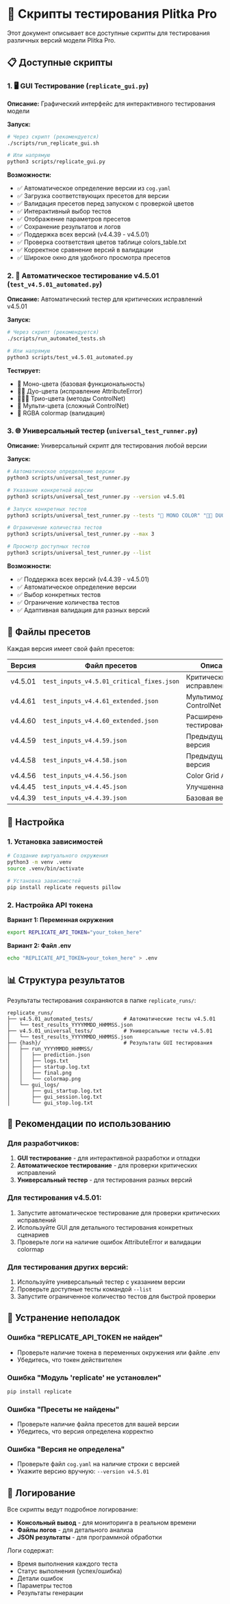 # 🧪 Скрипты тестирования Plitka Pro

Этот документ описывает все доступные скрипты для тестирования различных версий модели Plitka Pro.

## 📋 Доступные скрипты

### 1. 🖥️ GUI Тестирование (`replicate_gui.py`)

**Описание:** Графический интерфейс для интерактивного тестирования модели

**Запуск:**
```bash
# Через скрипт (рекомендуется)
./scripts/run_replicate_gui.sh

# Или напрямую
python3 scripts/replicate_gui.py
```

**Возможности:**
- ✅ Автоматическое определение версии из `cog.yaml`
- ✅ Загрузка соответствующих пресетов для версии
- ✅ Валидация пресетов перед запуском с проверкой цветов
- ✅ Интерактивный выбор тестов
- ✅ Отображение параметров пресетов
- ✅ Сохранение результатов и логов
- ✅ Поддержка всех версий (v4.4.39 - v4.5.01)
- ✅ Проверка соответствия цветов таблице colors_table.txt
- ✅ Корректное сравнение версий в валидации
- ✅ Широкое окно для удобного просмотра пресетов

### 2. 🤖 Автоматическое тестирование v4.5.01 (`test_v4.5.01_automated.py`)

**Описание:** Автоматический тестер для критических исправлений v4.5.01

**Запуск:**
```bash
# Через скрипт (рекомендуется)
./scripts/run_automated_tests.sh

# Или напрямую
python3 scripts/test_v4.5.01_automated.py
```

**Тестирует:**
- 🔴 Моно-цвета (базовая функциональность)
- 🔴🔵 Дуо-цвета (исправление AttributeError)
- 🔴🔵🔵 Трио-цвета (методы ControlNet)
- 🌈 Мульти-цвета (сложный ControlNet)
- 🎨 RGBA colormap (валидация)

### 3. 🌐 Универсальный тестер (`universal_test_runner.py`)

**Описание:** Универсальный скрипт для тестирования любой версии

**Запуск:**
```bash
# Автоматическое определение версии
python3 scripts/universal_test_runner.py

# Указание конкретной версии
python3 scripts/universal_test_runner.py --version v4.5.01

# Запуск конкретных тестов
python3 scripts/universal_test_runner.py --tests "🔴 MONO COLOR" "🔴🔵 DUO COLOR"

# Ограничение количества тестов
python3 scripts/universal_test_runner.py --max 3

# Просмотр доступных тестов
python3 scripts/universal_test_runner.py --list
```

**Возможности:**
- ✅ Поддержка всех версий (v4.4.39 - v4.5.01)
- ✅ Автоматическое определение версии
- ✅ Выбор конкретных тестов
- ✅ Ограничение количества тестов
- ✅ Адаптивная валидация для разных версий

## 📁 Файлы пресетов

Каждая версия имеет свой файл пресетов:

| Версия | Файл пресетов | Описание |
|--------|---------------|----------|
| v4.5.01 | `test_inputs_v4.5.01_critical_fixes.json` | Критические исправления |
| v4.4.61 | `test_inputs_v4.4.61_extended.json` | Мультимодальный ControlNet |
| v4.4.60 | `test_inputs_v4.4.60_extended.json` | Расширенное тестирование |
| v4.4.59 | `test_inputs_v4.4.59.json` | Предыдущая версия |
| v4.4.58 | `test_inputs_v4.4.58.json` | Предыдущая версия |
| v4.4.56 | `test_inputs_v4.4.56.json` | Color Grid Adapter |
| v4.4.45 | `test_inputs_v4.4.45.json` | Улучшенная LoRA |
| v4.4.39 | `test_inputs_v4.4.39.json` | Базовая версия |

## 🔧 Настройка

### 1. Установка зависимостей

```bash
# Создание виртуального окружения
python3 -m venv .venv
source .venv/bin/activate

# Установка зависимостей
pip install replicate requests pillow
```

### 2. Настройка API токена

**Вариант 1: Переменная окружения**
```bash
export REPLICATE_API_TOKEN="your_token_here"
```

**Вариант 2: Файл .env**
```bash
echo "REPLICATE_API_TOKEN=your_token_here" > .env
```

## 📊 Структура результатов

Результаты тестирования сохраняются в папке `replicate_runs/`:

```
replicate_runs/
├── v4.5.01_automated_tests/          # Автоматические тесты v4.5.01
│   └── test_results_YYYYMMDD_HHMMSS.json
├── v4.5.01_universal_tests/          # Универсальные тесты v4.5.01
│   └── test_results_YYYYMMDD_HHMMSS.json
├── {hash}/                           # Результаты GUI тестирования
│   ├── run_YYYYMMDD_HHMMSS/
│   │   ├── prediction.json
│   │   ├── logs.txt
│   │   ├── startup.log.txt
│   │   ├── final.png
│   │   └── colormap.png
│   └── gui_logs/
│       ├── gui_startup.log.txt
│       ├── gui_session.log.txt
│       └── gui_stop.log.txt
```

## 🎯 Рекомендации по использованию

### Для разработчиков:
1. **GUI тестирование** - для интерактивной разработки и отладки
2. **Автоматическое тестирование** - для проверки критических исправлений
3. **Универсальный тестер** - для тестирования разных версий

### Для тестирования v4.5.01:
1. Запустите автоматическое тестирование для проверки критических исправлений
2. Используйте GUI для детального тестирования конкретных сценариев
3. Проверьте логи на наличие ошибок AttributeError и валидации colormap

### Для тестирования других версий:
1. Используйте универсальный тестер с указанием версии
2. Проверьте доступные тесты командой `--list`
3. Запустите ограниченное количество тестов для быстрой проверки

## 🐛 Устранение неполадок

### Ошибка "REPLICATE_API_TOKEN не найден"
- Проверьте наличие токена в переменных окружения или файле .env
- Убедитесь, что токен действителен

### Ошибка "Модуль 'replicate' не установлен"
```bash
pip install replicate
```

### Ошибка "Пресеты не найдены"
- Проверьте наличие файла пресетов для вашей версии
- Убедитесь, что версия определена корректно

### Ошибка "Версия не определена"
- Проверьте файл `cog.yaml` на наличие строки с версией
- Укажите версию вручную: `--version v4.5.01`

## 📝 Логирование

Все скрипты ведут подробное логирование:
- **Консольный вывод** - для мониторинга в реальном времени
- **Файлы логов** - для детального анализа
- **JSON результаты** - для программной обработки

Логи содержат:
- Время выполнения каждого теста
- Статус выполнения (успех/ошибка)
- Детали ошибок
- Параметры тестов
- Результаты генерации
